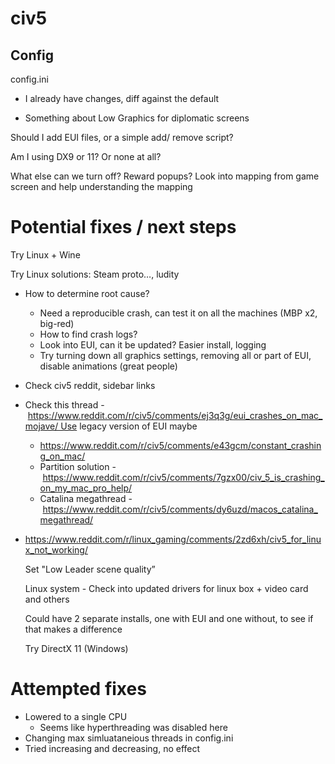 # civ5

## Config
config.ini
- I already have changes, diff against the default

- Something about Low Graphics for diplomatic screens

Should I add EUI files, or a simple add/ remove script?

Am I using DX9 or 11? Or none at all?

What else can we turn off? Reward popups?
Look into mapping from game screen and help understanding the mapping


# Potential fixes / next steps

  Try Linux + Wine

  Try Linux solutions: Steam proto…, ludity

- How to determine root cause?
	- Need a reproducible crash, can test it on all the machines (MBP x2, big-red)
	- How to find crash logs?
	- Look into EUI, can it be updated? Easier install, logging
	- Try turning down all graphics settings, removing all or part of EUI, disable animations (great people)
- Check civ5 reddit, sidebar links
- Check this thread - https://www.reddit.com/r/civ5/comments/ej3q3g/eui_crashes_on_mac_mojave/ Use legacy version of EUI maybe
	- https://www.reddit.com/r/civ5/comments/e43gcm/constant_crashing_on_mac/
	- Partition solution - https://www.reddit.com/r/civ5/comments/7gzx00/civ_5_is_crashing_on_my_mac_pro_help/
	- Catalina megathread - https://www.reddit.com/r/civ5/comments/dy6uzd/macos_catalina_megathread/
- https://www.reddit.com/r/linux_gaming/comments/2zd6xh/civ5_for_linux_not_working/

  Set "Low Leader scene quality”

  Linux system - Check into updated drivers for linux box + video card and others

  Could have 2 separate installs, one with EUI and one without, to see if that makes a difference

  Try DirectX 11 (Windows)



# Attempted fixes
- Lowered to a single CPU
  - Seems like hyperthreading was disabled here
- Changing max simluataneious threads in config.ini
 - Tried increasing and decreasing, no effect
